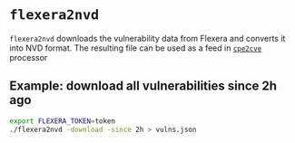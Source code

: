 # `flexera2nvd`

`flexera2nvd` downloads the vulnerability data from Flexera and converts it into NVD format. The resulting file can be used as a feed in [`cpe2cve`](https://github.com/ad8-adriant/nvdtools/tree/master/cmd/cpe2cve) processor

## Example: download all vulnerabilities since 2h ago

```bash
export FLEXERA_TOKEN=token
./flexera2nvd -download -since 2h > vulns.json
```